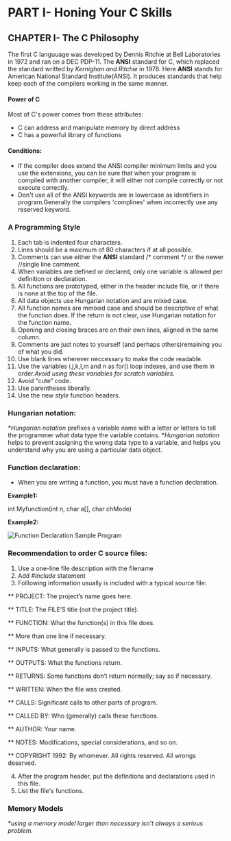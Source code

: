 # PART I- Honing Your C Skills
## CHAPTER I- The C Philosophy
The first C languuage was developed by Dennis Ritchie at Bell Laboratories in 1972 and ran on a DEC PDP-11.
The __ANSI__ standard for C, which replaced the standard writted by _Kernighan and Ritchie_ in 1978.
Here __ANSI__ stands for American National Standard Institute(ANSI). It produces standards that help keep each of the compilers working in the same manner.
#### Power of C
Most of C's power comes from these attributes:
* C can address and manipulate memory by direct address
* C has a powerful library of functions
#### Conditions:
* If the compiler does extend the ANSI compiler minimum limits and you use the extensions, you can be sure that when your program is compiled with another compiler, it will either not compile correctly or not execute correctly.
* Don't use all of the ANSI keywords are in lowercase as identifiers in program.Generally the compilers 'complines' when incorrectly use any reserved keyword.
### A Programming Style
1. Each tab is indented four characters.
2. Lines should be a maximum of 80 characters if at all possible.
3. Comments can use either the __ANSI__ standard /* comment */ or the newer //single line comment.
4. When variables are defined or declared, only one variable is allowed per definition or declaration.
5. All functions are prototyped, either in the header include file, or if there is none at the top of the file.
6. All data objects use Hungarian notation and are mixed case.
7. All function names are mmixed case and should be descriptive of what the function does. If the return is not clear, use Hungarian notation for the function name.
8. Opening and closing braces are on their own lines, aligned in the same column.
9. Comments are just notes to yourself (and perhaps others)remaining you of what you did. 
10. Use blank lines wherever neccessary to make the code readable.
11. Use the variables i,j,k,l,m and n as for() loop indexes, and use them in order._Avoid using these variables for scratch variables._
12. Avoid "cute" code.
13. Use parentheses liberally.
14. Use the new _style_ function headers.
### Hungarian notation:
*_Hungarian notation_ prefixes a variable name with a letter or letters to tell the programmer what data type the variable contains.
*_Hungarian notation_ helps to prevent assigning the wrong data type to a variable, and helps you understand why you are using a particular data object.
### Function declaration:
* When you are writing a function, you must have a function declaration.

__Example1:__

int Myfunction(int n, char a[], char chMode)

__Example2:__

![Function Declaration Sample Program](images/AdvancedChapter1thecphilosophy-Ex1.Chapter1.png)

### Recommendation to order C source files:
1. Use a one-line file description with the filename
2. Add _#include_ statement
3. Folllowing information usually is included with a typical source file:


** PROJECT: The project’s name goes here.

** TITLE: The FILE’S title (not the project title).

** FUNCTION: What the function(s) in this file does.

** More than one line if necessary.

** INPUTS: What generally is passed to the functions.

** OUTPUTS: What the functions return.

** RETURNS: Some functions don’t return normally; say so if necessary.

** WRITTEN: When the file was created.

** CALLS: Significant calls to other parts of program.

** CALLED BY: Who (generally) calls these functions.

** AUTHOR: Your name.

** NOTES: Modifications, special considerations, and so on.

** COPYRIGHT 1992: By whomever. All rights reserved. All wrongs deserved.

4. After the program header, put the definitions and declarations used in this file.
5. List the file's functions.
### Memory Models
*_using a memory model larger than necessary isn’t always a serious problem._
